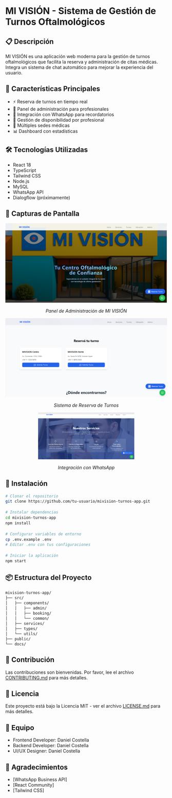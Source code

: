 # MI VISIÓN - Sistema de Gestión de Turnos Oftalmológicos



## 📋 Descripción
MI VISIÓN es una aplicación web moderna para la gestión de turnos oftalmológicos que facilita la reserva y administración de citas médicas. Integra un sistema de chat automático para mejorar la experiencia del usuario.

## 🚀 Características Principales
- ⚡ Reserva de turnos en tiempo real
- 👥 Panel de administración para profesionales
- 📱 Integración con WhatsApp para recordatorios
- 📅 Gestión de disponibilidad por profesional
- 🏥 Múltiples sedes médicas
- 📊 Dashboard con estadísticas

## 🛠️ Tecnologías Utilizadas
- React 18
- TypeScript
- Tailwind CSS
- Node.js
- MySQL
- WhatsApp API
- Dialogflow (próximamente)


## 📸 Capturas de Pantalla

<div align="center">
  <img src="./screenshots/admin-panel.png" alt="Panel de Administración" width="600"/>
  <p><em>Panel de Administración de MI VISIÓN</em></p>

  <img src="./screenshots/booking.png" alt="Reserva de Turnos" width="600"/>
  <p><em>Sistema de Reserva de Turnos</em></p>

  <img src="./screenshots/chat.png" alt="Chat WhatsApp" width="300"/>
  <p><em>Integración con WhatsApp</em></p>
</div>

## 🔧 Instalación

```bash
# Clonar el repositorio
git clone https://github.com/tu-usuario/mivision-turnos-app.git

# Instalar dependencias
cd mivision-turnos-app
npm install

# Configurar variables de entorno
cp .env.example .env
# Editar .env con tus configuraciones

# Iniciar la aplicación
npm start
```

## 📦 Estructura del Proyecto
```
mivision-turnos-app/
├── src/
│   ├── components/
│   │   ├── admin/
│   │   ├── booking/
│   │   └── common/
│   ├── services/
│   ├── types/
│   └── utils/
├── public/
└── docs/
```

## 🤝 Contribución
Las contribuciones son bienvenidas. Por favor, lee el archivo [CONTRIBUTING.md](CONTRIBUTING.md) para más detalles.

## 📄 Licencia
Este proyecto está bajo la Licencia MIT - ver el archivo [LICENSE.md](LICENSE.md) para más detalles.

## 👥 Equipo
- Frontend Developer: Daniel Costella
- Backend Developer: Daniel Costella
- UI/UX Designer: Daniel Costella

## 🌟 Agradecimientos
- [WhatsApp Business API]
- [React Community]
- [Tailwind CSS]
